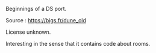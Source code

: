 Beginnings of a DS port.

Source :
https://bigs.fr/dune_old

License unknown.

Interesting in the sense that it contains code about rooms.
